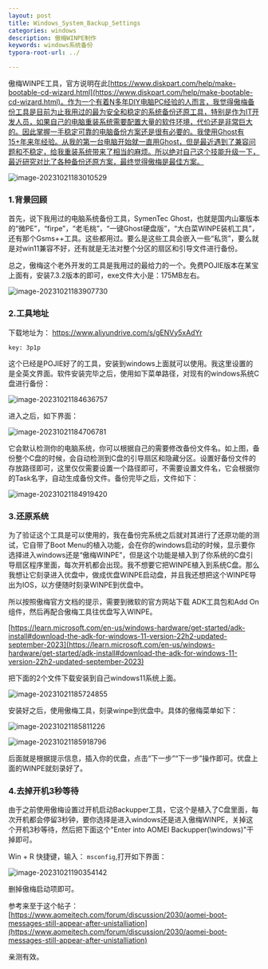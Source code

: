 ```yaml
---
layout: post
title: Windows_System_Backup_Settings
categories: windows
description: 傲梅WINPE制作
keywords: windows系统备份
typora-root-url: ../

---
```


傲梅WINPE工具，官方说明在此[https://www.diskpart.com/help/make-bootable-cd-wizard.html](https://www.diskpart.com/help/make-bootable-cd-wizard.html)。作为一个有着N多年DIY电脑PC经验的人而言，我觉得傲梅备份工具是目前为止我用过的最为安全和稳定的系统备份还原工具，特别是作为IT开发人员，如果自己的电脑重装系统需要配置大量的软件环境，代价还是非常巨大的。因此掌握一手稳定可靠的电脑备份方案还是很有必要的。我使用Ghost有15+年来年经验。从我的第一台电脑开始就一直用Ghost，但是最近遇到了兼容问题和不稳定，给我重装系统带来了相当的麻烦。所以绝对自己这个技能升级一下，最近研究对比了各种备份还原方案，最终觉得傲梅是最佳方案。

![image-20231021183010529](/images/posts/image-20231021183010529.png)

### 1.背景回顾

首先，说下我用过的电脑系统备份工具，SymenTec Ghost，也就是国内山寨版本的“微PE”，“firpe”，“老毛桃”，“一键Ghost硬盘版”，“大白菜WINPE装机工具”，还有那个Gsms++工具。这些都用过。要么是这些工具会嵌入一些“私货”，要么就是对win11兼容不好，还有就是无法对整个分区的扇区和引导文件进行备份。

总之，傲梅这个老外开发的工具是我用过的最给力的一个。免费POJIE版本在某宝上面有，安装7.3.2版本的即可，exe文件大小是：175MB左右。

![image-20231021183907730](/images/posts/image-20231021183907730.png)

### 2.工具地址

下载地址为： https://www.aliyundrive.com/s/gENVy5xAdYr 

```shell
key: 3p1p 
```

这个已经是POJIE好了的工具，安装到windows上面就可以使用。我这里设置的是全英文界面。软件安装完毕之后，使用如下菜单路径，对现有的windows系统C盘进行备份：

![image-20231021184636757](/images/posts/image-20231021184636757.png)

进入之后，如下界面：

![image-20231021184706781](/images/posts/image-20231021184706781.png)

它会默认检测你的电脑系统，你可以根据自己的需要修改备份文件名。如上图，备份整个C盘的时候，会自动检测到C盘的引导扇区和隐藏分区。设置好备份文件的存放路径即可，这里仅仅需要设置一个路径即可，不需要设置文件名，它会根据你的Task名字，自动生成备份文件。备份完毕之后，文件如下：

![image-20231021184919420](/images/posts/image-20231021184919420.png)



### 3.还原系统

为了验证这个工具是可以使用的，我在备份完系统之后就对其进行了还原功能的测试，它自带了Boot Menu的植入功能，会在你的windows启动的时候，显示要你选择进入windows还是“傲梅WINPE”，但是这个功能是植入到了你系统的C盘引导扇区程序里面，每次开机都会出现。我不想要它把WINPE植入到系统C盘。那么我想让它刻录进入优盘中，做成优盘WINPE启动盘，并且我还想把这个WINPE导出为IOS，以方便随时刻录WINPE到优盘中。

所以按照傲梅官方文档的提示，需要到微软的官方网站下载 ADK工具包和Add On组件，然后再配合傲梅工具往优盘写入WINPE。

[https://learn.microsoft.com/en-us/windows-hardware/get-started/adk-install#download-the-adk-for-windows-11-version-22h2-updated-september-2023](https://learn.microsoft.com/en-us/windows-hardware/get-started/adk-install#download-the-adk-for-windows-11-version-22h2-updated-september-2023)

把下面的2个文件下载安装到自己windows11系统上面。

![image-20231021185724855](/images/posts/image-20231021185724855.png)

安装好之后，使用傲梅工具，刻录winpe到优盘中。具体的傲梅菜单如下：

![image-20231021185811226](/images/posts/image-20231021185811226.png)



![image-20231021185918796](/images/posts/image-20231021185918796.png)

后面就是根据提示信息，插入你的优盘，点击“下一步”“下一步”操作即可。优盘上面的WINPE就刻录好了。

### 4.去掉开机3秒等待

由于之前使用傲梅设置过开机启动Backupper工具，它这个是植入了C盘里面，每次开机都会停留3秒钟，要你选择是进入windows还是进入傲梅WINPE，关掉这个开机3秒等待，然后把下面这个"Enter into AOMEI Backupper(\windows)"干掉即可。

Win + R 快捷键，输入： `msconfig`,打开如下界面：

![image-20231021190354142](/images/posts/image-20231021190354142.png)

删掉傲梅启动项即可。

参考来至于这个帖子：[https://www.aomeitech.com/forum/discussion/2030/aomei-boot-messages-still-appear-after-unistalliation](https://www.aomeitech.com/forum/discussion/2030/aomei-boot-messages-still-appear-after-unistalliation)

亲测有效。
